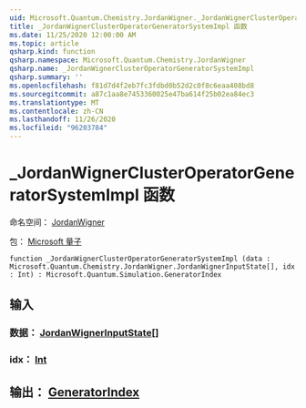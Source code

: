 ```yaml
---
uid: Microsoft.Quantum.Chemistry.JordanWigner._JordanWignerClusterOperatorGeneratorSystemImpl
title: _JordanWignerClusterOperatorGeneratorSystemImpl 函数
ms.date: 11/25/2020 12:00:00 AM
ms.topic: article
qsharp.kind: function
qsharp.namespace: Microsoft.Quantum.Chemistry.JordanWigner
qsharp.name: _JordanWignerClusterOperatorGeneratorSystemImpl
qsharp.summary: ''
ms.openlocfilehash: f81d7d4f2eb7fc3fdbd0b52d2c0f8c6eaa408bd8
ms.sourcegitcommit: a87c1aa8e7453360025e47ba614f25b02ea84ec3
ms.translationtype: MT
ms.contentlocale: zh-CN
ms.lasthandoff: 11/26/2020
ms.locfileid: "96203784"
---
```

# <a name="_jordanwignerclusteroperatorgeneratorsystemimpl-function"></a>_JordanWignerClusterOperatorGeneratorSystemImpl 函数

命名空间： [JordanWigner](xref:Microsoft.Quantum.Chemistry.JordanWigner)

包： [Microsoft 量子](https://nuget.org/packages/Microsoft.Quantum.Chemistry)




```qsharp
function _JordanWignerClusterOperatorGeneratorSystemImpl (data : Microsoft.Quantum.Chemistry.JordanWigner.JordanWignerInputState[], idx : Int) : Microsoft.Quantum.Simulation.GeneratorIndex
```


## <a name="input"></a>输入

### <a name="data--jordanwignerinputstate"></a>数据： [JordanWignerInputState](xref:Microsoft.Quantum.Chemistry.JordanWigner.JordanWignerInputState)[]




### <a name="idx--int"></a>idx： [Int](xref:microsoft.quantum.lang-ref.int)





## <a name="output--generatorindex"></a>输出： [GeneratorIndex](xref:Microsoft.Quantum.Simulation.GeneratorIndex)

